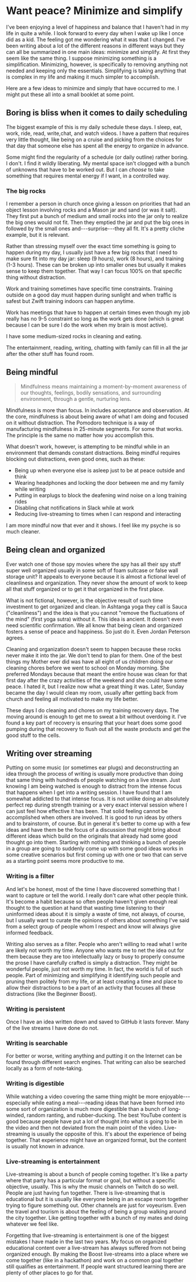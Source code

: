 # Want peace? Minimize and simplify

I've been enjoying a level of happiness and balance that I haven't had in my life in quite a while. I look forward to every day when I wake up like I once did as a kid. The feeling got me wondering what it was that I changed. I've been writing about a lot of the different reasons in different ways but they can all be summarized in one main ideas: minimize and simplify. At first they seem like the same thing. I suppose minimizing something is a simplification. Minimizing, however, is specifically to removing anything not needed and keeping only the essentials. Simplifying is taking anything that is complex in my life and making it much simpler to accomplish.

Here are a few ideas to minimize and simply that have occurred to me. I might put these all into a small booklet at some point.

## Boring is bliss when it comes to daily scheduling

The biggest example of this is my daily schedule these days. I sleep, eat, work, ride, read, write,chat, and watch videos. I have a pattern that requires very little thought, like being on a cruise and picking from the choices for that day that someone else has spent all the energy to organize in advance.

Some might find the regularity of a schedule (or daily outline) rather boring. I don't. I find it wildly liberating. My mental space isn't clogged with a bunch of unknowns that have to be worked out. But I can *choose* to take something that requires mental energy if I want, in a controlled way.

### The big rocks

I remember a person in church once giving a lesson on priorities that had an object lesson involving rocks and a Mason jar and sand (or was it salt). They first put a bunch of medium and small rocks into the jar only to realize the big ones would not fit. Then they emptied the jar and put the big ones in followed by the small ones and---surprise---they all fit. It's a pretty cliche example, but it is relevant.

Rather than stressing myself over the exact time something is going to happen during my day, I usually just have a few big rocks that I need to make sure fit into my day jar: sleep (9 hours), work (8 hours), and training (1-3 hours). These can be broken up into smaller ones but usually it makes sense to keep them together. That way I can focus 100% on that specific thing without distraction.

Work and training sometimes have specific time constraints. Training outside on a good day must happen during sunlight and when traffic is safest but Zwift training indoors can happen anytime.

Work has meetings that have to happen at certain times even though my job really has no 9-5 constraint so long as the work gets done (which is great because I can be sure I do the work when my brain is most active).

I have some medium-sized rocks in cleaning and eating.

The entertainment, reading, writing, chatting with family can fill in all the jar after the other stuff has found room.

## Being mindful

> Mindfulness means maintaining a moment-by-moment awareness of our thoughts, feelings, bodily sensations, and surrounding environment, through a gentle, nurturing lens.

Mindfulness is more than focus. In includes acceptance and observation. At the core, mindfulness is about being aware of what I am doing and focused on it without distraction. The Pomodoro technique is a way of manufacturing mindfulness in 25-minute segments. For some that works. The principle is the same no matter how you accomplish this.

What doesn't work, however, is attempting to be mindful while in an environment that demands constant distractions. Being mindful requires blocking out distractions, even good ones, such as these:

* Being up when everyone else is asleep just to be at peace outside and think
* Wearing headphones and locking the door between me and my family while writing
* Putting in earplugs to block the deafening wind noise on a long training rides
* Disabling chat notifications in Slack while at work
* Reducing live-streaming to times when I can respond and interacting

I am more mindful now that ever and it shows. I feel like my psyche is so much cleaner.

## Being clean and organized

Ever watch one of those spy movies where the spy has all their spy stuff super well organized usually in some soft of foam suitcase or false wall storage unit? It appeals to everyone because it is almost a fictional level of cleanliness and organization. They never show the amount of work to keep all that stuff organized or to get it that organized in the first place.

What is not fictional, however, is the objective result of such time investment to get organized and clean. In Ashtanga yoga they call is Sauca ("cleanliness") and the idea is that you cannot "remove the fluctuations of the mind" (first yoga sutra) without it. This idea is ancient. It doesn't even need scientific confirmation. We all know that being clean and organized fosters a sense of peace and happiness. So just do it. Even Jordan Peterson agrees.

Cleaning and organization doesn't seem to happen because these rocks never make it into the jar. We don't tend to plan for them. One of the best things my Mother ever did was have all eight of us children doing our cleaning chores before we went to school on Monday morning. She preferred Mondays because that meant the entire house was clean for that first day after the crazy activities of the weekend and she could have some peace. I hated it, but I realize now what a great thing it was. Later, Sunday became the day I would clean my room, usually after getting back from church and feeling all motivated to make my life better.

These days I do cleaning and chores on my training recovery days. The moving around is enough to get me to sweat a bit without overdoing it. I've found a key part of recovery is ensuring that your heart does some good pumping during that recovery to flush out all the waste products and get the good stuff to the cells.

## Writing over streaming

Putting on some music (or sometimes ear plugs) and deconstructing an idea through the process of writing is usually more productive than doing that same thing with hundreds of people watching on a live stream. Just knowing I am being watched is enough to distract from the intense focus that happens when I get into a writing session. I have found that I am somewhat addicted to that intense focus. It is not unlike doing an absolutely perfect rep during strength training or a very exact interval session where I can just feel how effective it has been. That solid feeling cannot be accomplished when others are involved. It is good to run ideas by others and to brainstorm, of course. But in general it's better to come up with a few ideas and have them be the focus of a discussion that might bring about different ideas which build on the originals that already had some good thought go into them. Starting with nothing and thinking a bunch of people in a group are going to suddenly come up with some good ideas works in some creative scenarios but first coming up with one or two that can serve as a starting point seems more productive to me.

### Writing is a filter

And let's be honest, most of the time I have discovered something that I want to capture or tell the world. I really don't care what other people think. It's become a habit because so often people haven't given enough real thought to the question at hand that wasting time listening to their uninformed ideas about it is simply a waste of time, not always, of course, but I usually want to curate the opinions of others about something I've said from a select group of people whom I respect and know will always give informed feedback.

Writing also serves as a filter. People who aren't willing to read what I write are likely not worth my time. Anyone who wants me to net the idea out for them because they are too intellectually lazy or busy to properly consume the prose I have carefully crafted is simply a distraction. They might be wonderful people, just not worth my time. In fact, the world is full of such people. Part of minimizing and simplifying it identifying such people and pruning them politely from my life, or at least creating a time and place to allow their distractions to be a part of an activity that focuses all these distractions (like the Beginner Boost).

### Writing is persistent

Once I have an idea written down and saved to GitHub it lasts forever. Many of the live streams I have done do not.

### Writing is searchable

For better or worse, writing anything and putting it on the Internet can be found through different search engines. That writing can also be searched locally as a form of note-taking.

### Writing is digestible

While watching a video covering the same thing might be more enjoyable---especially while eating a meal---reading ideas that have been formed into some sort of organization is much more digestible than a bunch of long-winded, random ranting, and rubber-ducking. The best YouTube content is good because people have put a lot of thought into what is going to be in the video and then not deviated from the main point of the video. Live-streaming is usually the opposite of this. It's about the experience of being together. That experience might have an organized format, but the content is usually not known in advance.

### Live-streaming is entertainment

Live-streaming is about a bunch of people coming together. It's like a party where that party has a particular format or goal, but without a specific objective, usually. This is why the music channels on Twitch do so well. People are just having fun together. There is live-streaming that is educational but it is usually like everyone being in an escape room together trying to figure something out. Other channels are just for voyeurism. Even the travel and tourism is about the feeling of being a group walking around the city together. Like getting together with a bunch of my mates and doing whatever we feel like.

Forgetting that live-streaming is entertainment is one of the biggest mistakes I have made in the last two years. My focus on organized educational content over a live-stream has always suffered from not being organized enough. By making the Boost live-streams into a place where we come together (like in a hackathon) and work on a common goal together still qualifies as entertainment. If people want structured learning there are plenty of other places to go for that.
